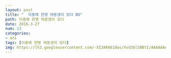 ```yaml
---
layout: post
title: "  이중에 한명 여동생이 있다 BD"
path: 이중에 한명 여동생이 있다
date: 2016-3-27
num: 13
categories:
- ani
tags: [이중에 한명 여동생이 있다]
img: https://lh3.googleusercontent.com/-XI3ARA61Ows/Vvd3blSNBtI/AAAAAAAAsc0/Evq3KfaHmoM/
---
```

<script>// <![CDATA[
window.onload=function(){ if (document.body.clientWidth > 800) {
    document.getElementById("player").height ="600px";
}
alert("이 애니는 스킵기능준비중입니다");
}
// ]]></script>